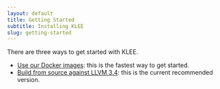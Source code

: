 ```yaml
---
layout: default
title: Getting Started
subtitle: Installing KLEE
slug: getting-started
---
```


There are three ways to get started with KLEE.

* [Use our Docker images]({{site.baseurl}}/docker): this is the fastest way to get started.
* [Build from source against LLVM 3.4]({{site.baseurl}}/build-llvm34): this is the current recommended version.
